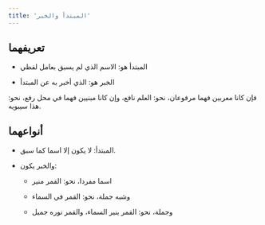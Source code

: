 ```yaml
---
title: 'المبتدأ والخبر'
---
```


## تعريفهما

- المبتدأ هو: الاسم الذي لم يسبق بعامل لفظي

- الخبر هو: الذي أخبر به عن المبتدأ

فإن كانا معربين فهما مرفوعان، نحو: العلم نافع، وإن كانا مبنيين فهما في محل رفع، نحو: هذا سيبويه.

## أنواعهما

- المبتدأ: لا يكون إلا اسما كما سبق.

- والخبر يكون:
  
  - اسما مفردا، نحو: القمر منير
  
  - وشبه جملة، نحو: القمر في السماء
  
  - وجملة، نحو: القمر ينير السماء، والقمر نوره جميل
